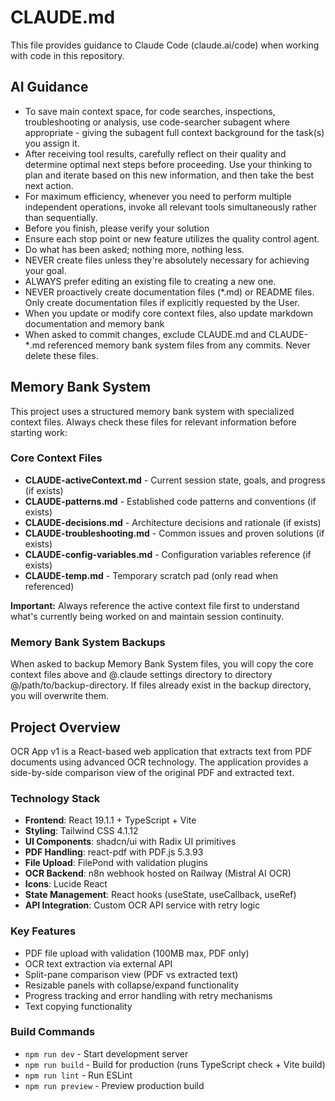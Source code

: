 # CLAUDE.md

This file provides guidance to Claude Code (claude.ai/code) when working with code in this repository.

## AI Guidance

* To save main context space, for code searches, inspections, troubleshooting or analysis, use code-searcher subagent where appropriate - giving the subagent full context background for the task(s) you assign it.
* After receiving tool results, carefully reflect on their quality and determine optimal next steps before proceeding. Use your thinking to plan and iterate based on this new information, and then take the best next action.
* For maximum efficiency, whenever you need to perform multiple independent operations, invoke all relevant tools simultaneously rather than sequentially.
* Before you finish, please verify your solution
* Ensure each stop point or new feature utilizes the quality control agent.
* Do what has been asked; nothing more, nothing less.
* NEVER create files unless they're absolutely necessary for achieving your goal.
* ALWAYS prefer editing an existing file to creating a new one.
* NEVER proactively create documentation files (*.md) or README files. Only create documentation files if explicitly requested by the User.
* When you update or modify core context files, also update markdown documentation and memory bank
* When asked to commit changes, exclude CLAUDE.md and CLAUDE-*.md referenced memory bank system files from any commits. Never delete these files.

## Memory Bank System

This project uses a structured memory bank system with specialized context files. Always check these files for relevant information before starting work:

### Core Context Files

* **CLAUDE-activeContext.md** - Current session state, goals, and progress (if exists)
* **CLAUDE-patterns.md** - Established code patterns and conventions (if exists)
* **CLAUDE-decisions.md** - Architecture decisions and rationale (if exists)
* **CLAUDE-troubleshooting.md** - Common issues and proven solutions (if exists)
* **CLAUDE-config-variables.md** - Configuration variables reference (if exists)
* **CLAUDE-temp.md** - Temporary scratch pad (only read when referenced)

**Important:** Always reference the active context file first to understand what's currently being worked on and maintain session continuity.

### Memory Bank System Backups

When asked to backup Memory Bank System files, you will copy the core context files above and @.claude settings directory to directory @/path/to/backup-directory. If files already exist in the backup directory, you will overwrite them.

## Project Overview

OCR App v1 is a React-based web application that extracts text from PDF documents using advanced OCR technology. The application provides a side-by-side comparison view of the original PDF and extracted text.

### Technology Stack
- **Frontend**: React 19.1.1 + TypeScript + Vite
- **Styling**: Tailwind CSS 4.1.12
- **UI Components**: shadcn/ui with Radix UI primitives
- **PDF Handling**: react-pdf with PDF.js 5.3.93
- **File Upload**: FilePond with validation plugins
- **OCR Backend**: n8n webhook hosted on Railway (Mistral AI OCR)
- **Icons**: Lucide React
- **State Management**: React hooks (useState, useCallback, useRef)
- **API Integration**: Custom OCR API service with retry logic

### Key Features
- PDF file upload with validation (100MB max, PDF only)
- OCR text extraction via external API
- Split-pane comparison view (PDF vs extracted text)
- Resizable panels with collapse/expand functionality
- Progress tracking and error handling with retry mechanisms
- Text copying functionality

### Build Commands
- `npm run dev` - Start development server
- `npm run build` - Build for production (runs TypeScript check + Vite build)
- `npm run lint` - Run ESLint
- `npm run preview` - Preview production build